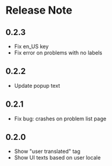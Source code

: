 # Release Note

## 0.2.3

- Fix en_US key
- Fix error on problems with no labels

## 0.2.2

- Update popup text

## 0.2.1

- Fix bug: crashes on problem list page

## 0.2.0

- Show "user translated" tag
- Show UI texts based on user locale
